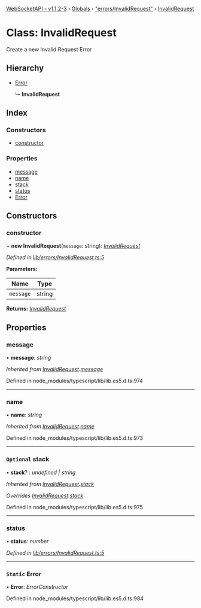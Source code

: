 [WebSocketAPI - v1.1.2-3](../README.md) › [Globals](../globals.md) › ["errors/InvalidRequest"](../modules/_errors_invalidrequest_.md) › [InvalidRequest](_errors_invalidrequest_.invalidrequest.md)

# Class: InvalidRequest

Create a new Invalid Request Error

## Hierarchy

* [Error](_errors_invalidrequest_.invalidrequest.md#static-error)

  ↳ **InvalidRequest**

## Index

### Constructors

* [constructor](_errors_invalidrequest_.invalidrequest.md#constructor)

### Properties

* [message](_errors_invalidrequest_.invalidrequest.md#message)
* [name](_errors_invalidrequest_.invalidrequest.md#name)
* [stack](_errors_invalidrequest_.invalidrequest.md#optional-stack)
* [status](_errors_invalidrequest_.invalidrequest.md#status)
* [Error](_errors_invalidrequest_.invalidrequest.md#static-error)

## Constructors

###  constructor

\+ **new InvalidRequest**(`message`: string): *[InvalidRequest](_errors_invalidrequest_.invalidrequest.md)*

*Defined in [lib/errors/InvalidRequest.ts:5](https://github.com/wallsmetalroofing/WebSocketAPI/blob/dd2bbc9/lib/errors/InvalidRequest.ts#L5)*

**Parameters:**

Name | Type |
------ | ------ |
`message` | string |

**Returns:** *[InvalidRequest](_errors_invalidrequest_.invalidrequest.md)*

## Properties

###  message

• **message**: *string*

*Inherited from [InvalidRequest](_errors_invalidrequest_.invalidrequest.md).[message](_errors_invalidrequest_.invalidrequest.md#message)*

Defined in node_modules/typescript/lib/lib.es5.d.ts:974

___

###  name

• **name**: *string*

*Inherited from [InvalidRequest](_errors_invalidrequest_.invalidrequest.md).[name](_errors_invalidrequest_.invalidrequest.md#name)*

Defined in node_modules/typescript/lib/lib.es5.d.ts:973

___

### `Optional` stack

• **stack**? : *undefined | string*

*Inherited from [InvalidRequest](_errors_invalidrequest_.invalidrequest.md).[stack](_errors_invalidrequest_.invalidrequest.md#optional-stack)*

*Overrides [InvalidRequest](_errors_invalidrequest_.invalidrequest.md).[stack](_errors_invalidrequest_.invalidrequest.md#optional-stack)*

Defined in node_modules/typescript/lib/lib.es5.d.ts:975

___

###  status

• **status**: *number*

*Defined in [lib/errors/InvalidRequest.ts:5](https://github.com/wallsmetalroofing/WebSocketAPI/blob/dd2bbc9/lib/errors/InvalidRequest.ts#L5)*

___

### `Static` Error

▪ **Error**: *ErrorConstructor*

Defined in node_modules/typescript/lib/lib.es5.d.ts:984
